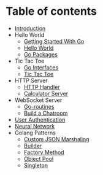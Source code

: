 # Table of contents
* [Introduction](README.md)
* Hello World
    * [Getting Started With Go](./gobasics/getting-started-with-go.md)
    * [Hello World](./helloworld/README.md)
    * [Go Packages](./gobasics/go-packages.md)
* Tic Tac Toe
    * [Go Interfaces](./gobasics/go-interfaces.md)
    * [Tic Tac Toe](./tictactoe/README.md)
* HTTP Server
    * [HTTP Handler](./gobasics/http-handler.md)
    * [Calculator Server](./calculator/README.md)
* WebSocket Server
    * [Go-routines](./gobasics/go-routines.md)
    * [Build a Chatroom](./chatroom/README.md)
* [User Authentication](./auth/README.md)
* [Neural Network](./neuralnet/README.md)
* Golang Patterns
    * [Custom JSON Marshaling](./gopatterns/custom_json_marshaling.md)
    * [Builder](./gopatterns/builder.md)
    * [Factory Method](./gopatterns/factory_method.md)
    * [Object Pool](./gopatterns/object_pool.md)
    * [Singleton](./gopatterns/singleton.md)


